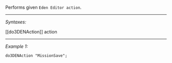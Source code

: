 Performs given `Eden Editor action`.


---
*Syntaxes:*

[[do3DENAction]]  action

---
*Example 1:*

```sqf
do3DENAction "MissionSave";
```
